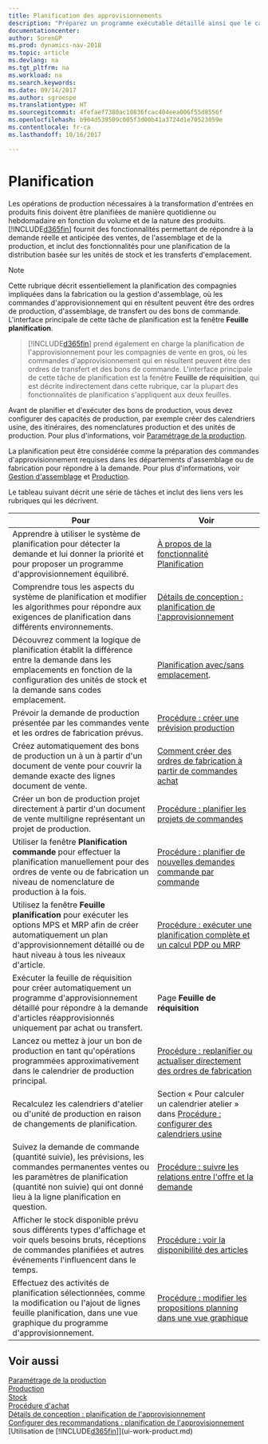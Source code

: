 ```yaml
---
title: Planification des approvisionnements
description: "Préparez un programme exécutable détaillé ainsi que le calendrier de production de l'assemblage final pour la demande de vente et de production."
documentationcenter: 
author: SorenGP
ms.prod: dynamics-nav-2018
ms.topic: article
ms.devlang: na
ms.tgt_pltfrm: na
ms.workload: na
ms.search.keywords: 
ms.date: 09/14/2017
ms.author: sgroespe
ms.translationtype: HT
ms.sourcegitcommit: 4fefaef7380ac10836fcac404eea006f55d8556f
ms.openlocfilehash: b904d539509c005f3d00b41a3724d1e70523059e
ms.contentlocale: fr-ca
ms.lasthandoff: 10/16/2017

---
```

# <a name="planning"></a>Planification
Les opérations de production nécessaires à la transformation d'entrées en produits finis doivent être planifiées de manière quotidienne ou hebdomadaire en fonction du volume et de la nature des produits. [!INCLUDE[d365fin](includes/d365fin_md.md)] fournit des fonctionnalités permettant de répondre à la demande réelle et anticipée des ventes, de l'assemblage et de la production, et inclut des fonctionnalités pour une planification de la distribution basée sur les unités de stock et les transferts d'emplacement.

> [!NOTE]
> Cette rubrique décrit essentiellement la planification des compagnies impliquées dans la fabrication ou la gestion d'assemblage, où les commandes d'approvisionnement qui en résultent peuvent être des ordres de production, d'assemblage, de transfert ou des bons de commande. L'interface principale de cette tâche de planification est la fenêtre **Feuille planification**.

> [!INCLUDE[d365fin](includes/d365fin_md.md)] prend également en charge la planification de l'approvisionnement pour les compagnies de vente en gros, où les commandes d'approvisionnement qui en résultent peuvent être des ordres de transfert et des bons de commande. L'interface principale de cette tâche de planification est la fenêtre **Feuille de réquisition**, qui est décrite indirectement dans cette rubrique, car la plupart des fonctionnalités de planification s'appliquent aux deux feuilles.

Avant de planifier et d'exécuter des bons de production, vous devez configurer des capacités de production, par exemple créer des calendriers usine, des itinéraires, des nomenclatures production et des unités de production. Pour plus d'informations, voir [Paramétrage de la production](production-configure-production-processes.md).

La planification peut être considérée comme la préparation des commandes d'approvisionnement requises dans les départements d'assemblage ou de fabrication pour répondre à la demande. Pour plus d'informations, voir [Gestion d'assemblage](assembly-assemble-items.md) et [Production](production-manage-manufacturing.md).

Le tableau suivant décrit une série de tâches et inclut des liens vers les rubriques qui les décrivent.   

|**Pour**|**Voir**|  
|------------|-------------|  
|Apprendre à utiliser le système de planification pour détecter la demande et lui donner la priorité et pour proposer un programme d'approvisionnement équilibré.|[À propos de la fonctionnalité Planification](production-about-planning-functionality.md)|
|Comprendre tous les aspects du système de planification et modifier les algorithmes pour répondre aux exigences de planification dans différents environnements.|[Détails de conception : planification de l'approvisionnement](design-details-supply-planning.md)|
|Découvrez comment la logique de planification établit la différence entre la demande dans les emplacements en fonction de la configuration des unités de stock et la demande sans codes emplacement.|[Planification avec/sans emplacement](production-planning-with-without-locations.md).|
|Prévoir la demande de production présentée par les commandes vente et les ordres de fabrication prévus.|[Procédure : créer une prévision production](production-how-to-create-a-forecast.md)|  
|Créez automatiquement des bons de production un à un à partir d'un document de vente pour couvrir la demande exacte des lignes document de vente.|[Comment créer des ordres de fabrication à partir de commandes achat](production-how-to-create-production-orders-from-sales-orders.md)|
|Créer un bon de production projet directement à partir d'un document de vente multiligne représentant un projet de production.|[Procédure : planifier les projets de commandes](production-how-to-plan-project-orders.md)|
|Utiliser la fenêtre **Planification commande** pour effectuer la planification manuellement pour des ordres de vente ou de fabrication un niveau de nomenclature de production à la fois.|[Procédure : planifier de nouvelles demandes commande par commande](production-how-to-plan-for-new-demand.md)|
|Utilisez la fenêtre **Feuille planification** pour exécuter les options MPS et MRP afin de créer automatiquement un plan d'approvisionnement détaillé ou de haut niveau à tous les niveaux d'article.|[Procédure : exécuter une planification complète et un calcul PDP ou MRP](production-how-to-run-mps-and-mrp.md)|
|Exécuter la feuille de réquisition pour créer automatiquement un programme d'approvisionnement détaillé pour répondre à la demande d'articles réapprovisionnés uniquement par achat ou transfert.|Page **Feuille de réquisition**|  
|Lancez ou mettez à jour un bon de production en tant qu'opérations programmées approximativement dans le calendrier de production principal.|[Procédure : replanifier ou actualiser directement des ordres de fabrication](production-how-to-replan-refresh-production-orders.md)|
|Recalculez les calendriers d'atelier ou d'unité de production en raison de changements de planification.|Section « Pour calculer un calendrier atelier » dans [Procédure : configurer des calendriers usine](production-how-to-create-work-center-calendars.md)|
|Suivez la demande de commande (quantité suivie), les prévisions, les commandes permanentes ventes ou les paramètres de planification (quantité non suivie) qui ont donné lieu à la ligne planification en question.|[Procédure : suivre les relations entre l'offre et la demande](production-how-track-demand-supply.md)|
|Afficher le stock disponible prévu sous différents types d'affichage et voir quels besoins bruts, réceptions de commandes planifiées et autres événements l'influencent dans le temps.|[Procédure : voir la disponibilité des articles](inventory-how-availability-overview.md)|  
|Effectuez des activités de planification sélectionnées, comme la modification ou l'ajout de lignes feuille planification, dans une vue graphique du programme d'approvisionnement.|[Procédure : modifier les propositions planning dans une vue graphique](production-how-to-modify-planning-suggestions-in-a-graphical-view.md)|

## <a name="see-also"></a>Voir aussi
[Paramétrage de la production](production-configure-production-processes.md)  
[Production](production-manage-manufacturing.md)    
[Stock](inventory-manage-inventory.md)  
[Procédure d'achat](purchasing-manage-purchasing.md)  
[Détails de conception : planification de l'approvisionnement](design-details-supply-planning.md)   
[Configurer des recommandations : planification de l'approvisionnement](setup-best-practices-supply-planning.md)  
[Utilisation de [!INCLUDE[d365fin](includes/d365fin_md.md)]](ui-work-product.md)


